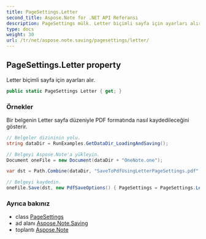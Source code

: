 ```yaml
---
title: PageSettings.Letter
second_title: Aspose.Note for .NET API Referansı
description: PageSettings mülk. Letter biçimli sayfa için ayarları alır.
type: docs
weight: 30
url: /tr/net/aspose.note.saving/pagesettings/letter/
---
```

## PageSettings.Letter property

Letter biçimli sayfa için ayarları alır.

```csharp
public static PageSettings Letter { get; }
```

### Örnekler

Bir belgenin Letter sayfa düzeniyle PDF formatında nasıl kaydedileceğini gösterir.

```csharp
// Belgeler dizininin yolu.
string dataDir = RunExamples.GetDataDir_LoadingAndSaving();

// Belgeyi Aspose.Note'a yükleyin.
Document oneFile = new Document(dataDir + "OneNote.one");

var dst = Path.Combine(dataDir, "SaveToPdfUsingLetterPageSettings.pdf");

// Belgeyi kaydedin.
oneFile.Save(dst, new PdfSaveOptions() { PageSettings = PageSettings.Letter });
```

### Ayrıca bakınız

* class [PageSettings](../)
* ad alanı [Aspose.Note.Saving](../../pagesettings/)
* toplantı [Aspose.Note](../../../)



